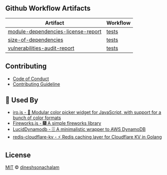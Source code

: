 ## Github Workflow Artifacts
<!-- MARKDOWN-AUTO-DOCS:START (WORKFLOW_ARTIFACT_TABLE) -->
<table class="ARTIFACTS-TABLE"><thead><tr><th class="artifact-th">Artifact</th><th class="workflow-th">Workflow</th></tr></thead><tbody ><tr ><td class="artifact-td td_text"><a href=https://github.com/dineshsonachalam/markdown-autodocs/suites/3559440574/artifacts/85401909>module-dependencies-license-report</a></td><td class="workflow-td td_text"><a href=https://github.com/dineshsonachalam/markdown-autodocs/actions/runs/1153929581>tests</a></td></tr>
<tr ><td class="artifact-td td_text"><a href=https://github.com/dineshsonachalam/markdown-autodocs/suites/3559440574/artifacts/85401910>size-of-dependencies</a></td><td class="workflow-td td_text"><a href=https://github.com/dineshsonachalam/markdown-autodocs/actions/runs/1153929581>tests</a></td></tr>
<tr ><td class="artifact-td td_text"><a href=https://github.com/dineshsonachalam/markdown-autodocs/suites/3559440574/artifacts/85401911>vulnerabilities-audit-report</a></td><td class="workflow-td td_text"><a href=https://github.com/dineshsonachalam/markdown-autodocs/actions/runs/1153929581>tests</a></td></tr></tbody></table>
<!-- MARKDOWN-AUTO-DOCS:END -->

## Contributing

*   [Code of Conduct](CODE_OF_CONDUCT.md)
*   [Contributing Guideline](CONTRIBUTING.md)

## 🚀 Used By

*   [iro.js - 🎨 Modular color picker widget for JavaScript, with support for a bunch of color formats](https://github.com/jaames/iro.js)
*   [Fireworks.js - 🎆 A simple fireworks library](https://github.com/crashmax-dev/fireworks-js)
*   [LucidDynamodb - 🗄️ A minimalistic wrapper to AWS DynamoDB](https://github.com/dineshsonachalam/Lucid-Dynamodb)
*   [redis-cloudflare-kv - ⚡ Redis caching layer for Cloudflare KV in Golang](https://github.com/dineshsonachalam/redis-cloudflare-kv)

## License

[MIT](https://choosealicense.com/licenses/mit/) © [dineshsonachalam](https://www.github.com/dineshsonachalam)